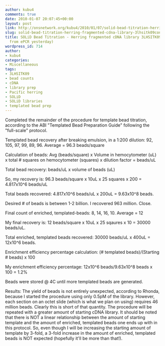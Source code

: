```yaml
---
author: kubu4
comments: true
date: 2010-01-07 20:07:45+00:00
layout: post
link: http://onsnetwork.org/kubu4/2010/01/07/solid-bead-titration-herring-fragmented-cdna-library-3lhsitk09continued-from-epcr-yesterday/
slug: solid-bead-titration-herring-fragmented-cdna-library-3lhsitk09continued-from-epcr-yesterday
title: SOLiD Bead Titration - Herring fragmented cDNA library 3LHSITK09(CONTINUED
  from ePCR yesterday)
wordpress_id: 714
author:
- kubu4
categories:
- Miscellaneous
tags:
- 3LHSITK09
- bead counts
- cDNA
- library prep
- Pacific herring
- SOLiD
- SOLiD libraries
- templated bead prep
---
```


Completed the remainder of the procedure for template bead titration, according to the ABI "Templated Bead Preparation Guide" following the "full-scale" protocol.

Templated bead recovery after breaking emulsion, in a 1:200 dilution: 92, 105, 97, 99, 89, 96. Average = 96.3 beads/square

Calculation of beads: Avg (beads/square) x Volume in hemocytometer (uL) x total # squares on hemocytometer (squares) x dilution factor = beads/uL

Total bead recovery: beads/uL x volume of beads (uL)

So, my recovery is: 96.3 beads/square x 10uL x 25 squares x 200 = 4.817x10^6 beads/uL

Total beads recovered: 4.817x10^6 beads/uL x 200uL = 9.63x10^8 beads.

Desired # of beads is between 1-2 billion. I recovered 963 million. Close.

Final count of enriched, templated-beads: 8, 14, 16, 10. Average = 12

My final recovery is: 12 beads/square x 10uL x 25 sqaures x 10 = 30000 beads/uL.

Total enriched, templated beads recovered: 30000 beads/uL x 400uL = 12x10^6 beads.

Enrichment efficiency percentage calculation: (# templated beads)/(Starting # beads) x 100

My enrichment efficiency percentage: 12x10^6 beads/9.63x10^8 beads x 100 = 1.2%

Beads were stored @ 4C until more templated beads are generated.

Results: The yield of beads is not entirely unexpected, according to Rhonda, because I started the procedure using only 0.5pM of the library. However, each section on an octet slide (which is what we plan on using) requires 46 million beads. Clearly this is short of that quantity. The procedure will be repeated with a greater amount of starting cDNA library. It should be noted that there is NOT a linear relationship between the amount of starting template and the amount of enriched, templated beads one ends up with in this protocol. So, even though I will be increasing the starting amount of template by 3-fold, a 3-fold increase in the amount of enriched, templated beads is NOT expected (hopefully it'll be more than that!).
